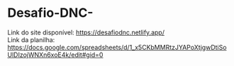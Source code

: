 # Desafio-DNC-
Link do  site disponível: https://desafiodnc.netlify.app/     
Link da planilha: https://docs.google.com/spreadsheets/d/1_x5CKbMMRtzJYAPoXtjgwDtiSoUlDIzojWNXn6xoE4k/edit#gid=0
